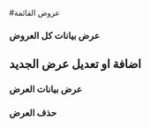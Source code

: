 #عروض القائمة


### عرض بيانات كل العروض

<api-ref title="get all  items offers" verb="Get" route="/api/item-offers" :response-codes="[200]">
    <template v-slot:description>
جلب كل بيانات العروض   
 </template>
     <template v-slot:headers>
        <api-ref-item name="Bearer Token" :required="true" type="string" example="application/json">
            Accept json responses
        </api-ref-item>
    </template>
    <template v-slot:200>
        <pre>
{
    "offers":[array],
}
        </pre>
    </template>
</api-ref>

##   اضافة او تعديل عرض الجديد

<api-ref title="start an offer" verb="post" route="/api/item-offers" :response-codes="[200]">
    <template v-slot:description>
 إدخال بيانات  العرض  
    </template>
    <template v-slot:body>
        <api-ref-item name="item_id" :required="true" type="numeric">
            the item id
        </api-ref-item>
        <api-ref-item name="new_price" :required="true" type="numeric">
            the new price of the item
        </api-ref-item>
        <api-ref-item name="rank" :required="true" type="numeric">
            the rank of the item (priority)
        </api-ref-item> 
        <api-ref-item name="start_date" :required="true" type="date">
             the start date of the offer
        </api-ref-item>        
        <api-ref-item name="end_date" :required="true" type="date">
             the expire date of the offer
        </api-ref-item>
    </template>
    </template>
     <template v-slot:headers>
        <api-ref-item name="Bearer Token" :required="true" type="string" example="application/json">
            Accept json responses
        </api-ref-item>
    </template>
    <template v-slot:200>
        <pre>
{
    "message": "A new offer  created successfully",
}
        </pre>
    </template>
</api-ref>

### عرض بيانات العرض

<api-ref title="get offer data" verb="Get" route="/api/item-offers/{itemOffer}" :response-codes="[200]">
    <template v-slot:description>
جلب  بيانات العرض   
 </template>
     <template v-slot:headers>
        <api-ref-item name="Bearer Token" :required="true" type="string" example="application/json">
            Accept json responses
        </api-ref-item>
    </template>
    <template v-slot:200>
        <pre>
{
    "offer":{},
}
        </pre>
    </template>
</api-ref>

###  حذف العرض

<api-ref title=" delete offer data" verb="delete" route="/api/item-offers/{itemOffer}" :response-codes="[200]">
    <template v-slot:description>
  حذف العرض   
 </template>
     <template v-slot:headers>
        <api-ref-item name="Bearer Token" :required="true" type="string" example="application/json">
            Accept json responses
        </api-ref-item>
    </template>
    <template v-slot:200>
        <pre>
{
    "message": "offer deleted successfully",
}
        </pre>
    </template>
</api-ref>
